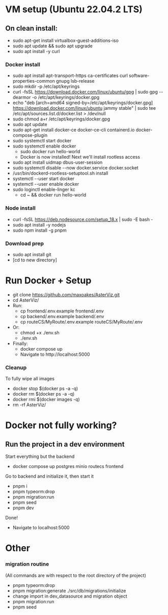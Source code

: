 # VM setup (Ubuntu 22.04.2 LTS)
## On clean install:
* sudo apt-get install virtualbox-guest-additions-iso
* sudo apt update && sudo apt upgrade
* sudo apt install -y curl

### Docker install
* sudo apt install apt-transport-https ca-certificates curl software-properties-common gnupg lsb-release
* sudo mkdir -p /etc/apt/keyrings
* curl -fsSL https://download.docker.com/linux/ubuntu/gpg | sudo gpg --dearmor -o /etc/apt/keyrings/docker.gpg
* echo "deb [arch=amd64 signed-by=/etc/apt/keyrings/docker.gpg] https://download.docker.com/linux/ubuntu jammy stable" | sudo tee /etc/apt/sources.list.d/docker.list > /dev/null
* sudo chmod a+r /etc/apt/keyrings/docker.gpg
* sudo apt update
* sudo apt-get install docker-ce docker-ce-cli containerd.io docker-compose-plugin
* sudo systemctl start docker
* sudo systemctl enable docker
    * sudo docker run hello-world
    * Docker is now installed! Next we'll install rootless access
* sudo apt install uidmap dbus-user-session
* sudo systemctl disable --now docker.service docker.socket
* /usr/bin/dockerd-rootless-setuptool.sh install
* systemctl --user start docker
* systemctl --user enable docker
* sudo loginctl enable-linger kc
    * cd ~ && docker run hello-world

### Node install
*  curl -fsSL https://deb.nodesource.com/setup_18.x | sudo -E bash -
* sudo apt install -y nodejs
* sudo npm install -g pnpm

### Download prep
* sudo apt install git
* [cd to new directory]

# Run Docker + Setup
* git clone https://github.com/maxoakes/AsterViz.git
* cd AsterViz/
* Run:
    * cp frontend/.env.example frontend/.env
    * cp backend/.env.example backend/.env
    * cp routeCS/MyRoute/.env.example routeCS/MyRoute/.env
* Or:
    * chmod +x ./env.sh
    * ./env.sh
* Finally:
    * docker compose up
    * Navigate to http://localhost:5000

### Cleanup
To fully wipe all images
* docker stop $(docker ps -a -q)
* docker rm $(docker ps -a -q)
* docker rmi $(docker images -q)
* rm -rf AsterViz/

# Docker not fully working?
## Run the project in a dev environment
Start everything but the backend
* docker compose up postgres minio routecs frontend

Go to backend and initialize it, then start it
* pnpm i
* pnpm typeorm:drop
* pnpm migration:run
* pnpm seed
* pnpm dev

Done!
* Navigate to localhost:5000

# Other
### migration routine
(All commands are with respect to the root directory of the project)

* pnpm typeorm:drop
* pnpm migration:generate ./src/db/migrations/initialize
* change import in dev_datasource and migration object
* pnpm migration:run
* pnpm seed
